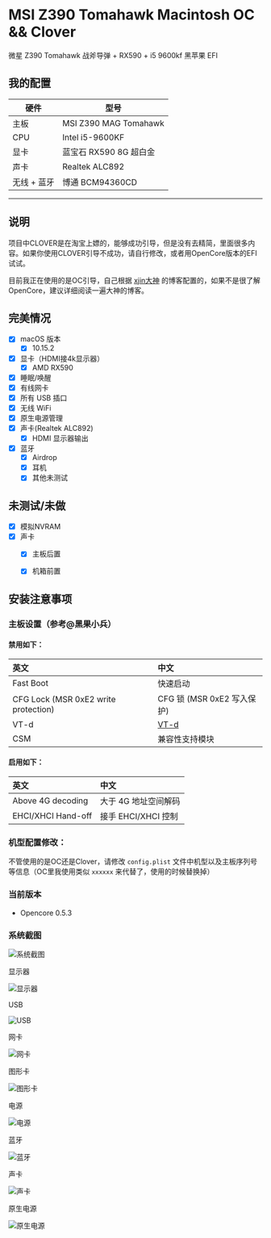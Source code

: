 # MSI Z390 Tomahawk Macintosh OC && Clover



微星 Z390 Tomahawk 战斧导弹 + RX590 + i5 9600kf  黑苹果 EFI 


## 我的配置

| 硬件        | 型号                   |
| ----------- | ---------------------- |
| 主板        | MSI Z390 MAG Tomahawk  |
| CPU         | Intel i5-9600KF        |
| 显卡        | 蓝宝石 RX590 8G 超白金 |
| 声卡        | Realtek ALC892         |
| 无线 + 蓝牙 | 博通 BCM94360CD        |

---

## 说明

项目中CLOVER是在淘宝上嫖的，能够成功引导，但是没有去精简，里面很多内容。如果你使用CLOVER引导不成功，请自行修改，或者用OpenCore版本的EFI试试。

目前我正在使用的是OC引导，自己根据 [xjin大神](https://blog.xjn819.com/?p=543) 的博客配置的，如果不是很了解OpenCore，建议详细阅读一遍大神的博客。



## 完美情况

- [x] macOS 版本
  - [x] 10.15.2
- [x] 显卡（HDMI接4k显示器）
  - [x] AMD RX590 
- [x] 睡眠/唤醒
- [x] 有线网卡
- [x] 所有 USB 插口
- [x] 无线 WiFi
- [x] 原生电源管理
- [x] 声卡(Realtek ALC892)
  - [x] HDMI 显示器输出
- [x] 蓝牙
  - [x] Airdrop
  - [x] 耳机
  - [x] 其他未测试

## 未测试/未做

- [x] 模拟NVRAM
- [x] 声卡
  - [x] 主板后置
  - [x] 机箱前置



## 安装注意事项

### 主板设置（参考@黑果小兵）

#### 禁用如下：

| 英文                                 | 中文                                                     |
| :----------------------------------- | :------------------------------------------------------- |
| Fast Boot                            | 快速启动                                                 |
| CFG Lock (MSR 0xE2 write protection) | CFG 锁 (MSR 0xE2 写入保护)                               |
| VT-d                                 | [VT-d](https://zhidao.baidu.com/question/495526512.html) |
| CSM                                  | 兼容性支持模块                                           |

#### 启用如下：

| 英文               | 中文                 |
| :----------------- | :------------------- |
| Above 4G decoding  | 大于 4G 地址空间解码 |
| EHCI/XHCI Hand-off | 接手 EHCI/XHCI 控制  |

### 机型配置修改：

不管使用的是OC还是Clover，请修改 `config.plist` 文件中机型以及主板序列号等信息（OC里我使用类似 `xxxxxx` 来代替了，使用的时候替换掉）

### 当前版本

- Opencore 0.5.3



### 系统截图

![系统截图](https://gitee.com/eamonzzz/FigureBed/raw/master/macintosh/gailan.png)



显示器

![显示器](https://gitee.com/eamonzzz/FigureBed/raw/master/macintosh/QQ20191219-225226@2x.png)



USB

![USB](https://gitee.com/eamonzzz/FigureBed/raw/master/macintosh/usb.png)


网卡

![网卡](https://gitee.com/eamonzzz/FigureBed/raw/master/macintosh/网卡.png)



图形卡

![图形卡](https://gitee.com/eamonzzz/FigureBed/raw/master/macintosh/tuxingka.png)



电源

![电源](https://gitee.com/eamonzzz/FigureBed/raw/master/macintosh/dianyuan.png)



蓝牙

![蓝牙](https://gitee.com/eamonzzz/FigureBed/raw/master/macintosh/lanya.png)



声卡

![声卡](https://gitee.com/eamonzzz/FigureBed/raw/master/macintosh/shengka.png)



原生电源

![原生电源](https://gitee.com/eamonzzz/FigureBed/raw/master/macintosh/jeneng.png)

